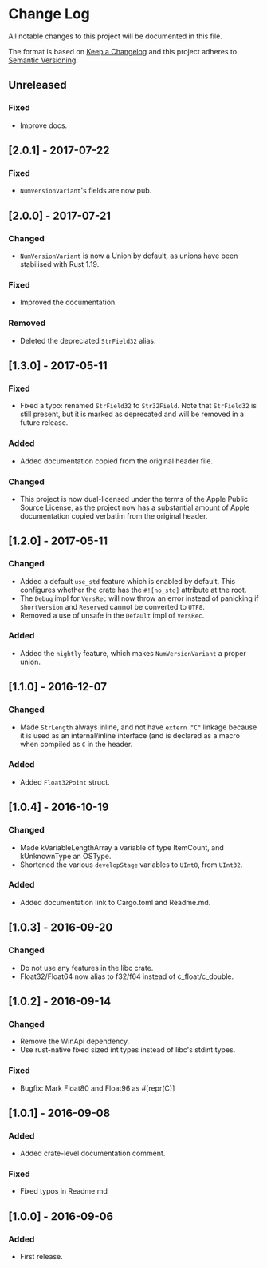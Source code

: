 # Change Log
All notable changes to this project will be documented in this file.

The format is based on [Keep a Changelog](http://keepachangelog.com/) 
and this project adheres to [Semantic Versioning](http://semver.org/).

## Unreleased
### Fixed
- Improve docs.

## [2.0.1] - 2017-07-22
### Fixed
- `NumVersionVariant`'s fields are now pub.

## [2.0.0] - 2017-07-21
### Changed
- `NumVersionVariant` is now a Union by default, as unions have been stabilised with Rust 1.19.

### Fixed
- Improved the documentation.

### Removed
- Deleted the depreciated `StrField32` alias.

## [1.3.0] - 2017-05-11
### Fixed
- Fixed a typo: renamed `StrField32` to `Str32Field`. Note that `StrField32` is still present,
  but it is marked as deprecated and will be removed in a future release.

### Added
- Added documentation copied from the original header file.

### Changed
- This project is now dual-licensed under the terms of the Apple Public Source License,
  as the project now has a substantial amount of Apple documentation copied verbatim
  from the original header.

## [1.2.0] - 2017-05-11
### Changed
- Added a default `use_std` feature which is enabled by default. This configures
  whether the crate has the `#![no_std]` attribute at the root.
- The `Debug` impl for `VersRec` will now throw an error instead of panicking if
  `ShortVersion` and `Reserved` cannot be converted to `UTF8`.
- Removed a use of unsafe in the `Default` impl of `VersRec`.

### Added
- Added the `nightly` feature, which makes `NumVersionVariant` a proper union.

## [1.1.0] - 2016-12-07
### Changed
- Made `StrLength` always inline, and not have `extern "C"` linkage because
  it is used as an internal/inline interface (and is declared as a macro when
  compiled as `C` in the header.

### Added
- Added `Float32Point` struct.

## [1.0.4] - 2016-10-19
### Changed
- Made kVariableLengthArray a variable of type ItemCount, and kUnknownType
  an OSType.
- Shortened the various `developStage` variables to `UInt8`, from `UInt32`.

### Added
- Added documentation link to Cargo.toml and Readme.md.

## [1.0.3] - 2016-09-20
### Changed
- Do not use any features in the libc crate.
- Float32/Float64 now alias to f32/f64 instead of c_float/c_double.

## [1.0.2] - 2016-09-14
### Changed
- Remove the WinApi dependency.
- Use rust-native fixed sized int types instead of libc's stdint types.

### Fixed
- Bugfix: Mark Float80 and Float96 as #[repr(C)]

## [1.0.1] - 2016-09-08
### Added
- Added crate-level documentation comment.

### Fixed
- Fixed typos in Readme.md

## [1.0.0] - 2016-09-06
### Added
- First release.

